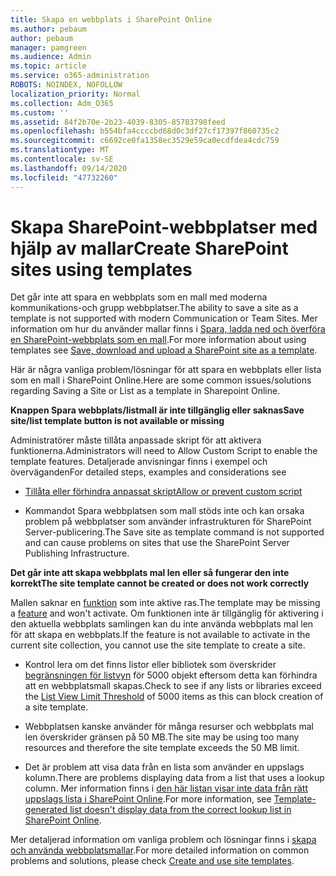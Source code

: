 ```yaml
---
title: Skapa en webbplats i SharePoint Online
ms.author: pebaum
author: pebaum
manager: pamgreen
ms.audience: Admin
ms.topic: article
ms.service: o365-administration
ROBOTS: NOINDEX, NOFOLLOW
localization_priority: Normal
ms.collection: Adm_O365
ms.custom: ''
ms.assetid: 84f2b70e-2b23-4039-8305-85783798feed
ms.openlocfilehash: b554bfa4ccccbd68d0c3df27cf17397f860735c2
ms.sourcegitcommit: c6692ce0fa1358ec3529e59ca0ecdfdea4cdc759
ms.translationtype: MT
ms.contentlocale: sv-SE
ms.lasthandoff: 09/14/2020
ms.locfileid: "47732260"
---
```

# <a name="create-sharepoint-sites-using-templates"></a><span data-ttu-id="7730b-102">Skapa SharePoint-webbplatser med hjälp av mallar</span><span class="sxs-lookup"><span data-stu-id="7730b-102">Create SharePoint sites using templates</span></span>

<span data-ttu-id="7730b-103">Det går inte att spara en webbplats som en mall med moderna kommunikations-och grupp webbplatser.</span><span class="sxs-lookup"><span data-stu-id="7730b-103">The ability to save a site as a template is not supported with modern Communication or Team Sites.</span></span> <span data-ttu-id="7730b-104">Mer information om hur du använder mallar finns i [Spara, ladda ned och överföra en SharePoint-webbplats som en mall](https://docs.microsoft.com/sharepoint/dev/general-development/save-download-and-upload-a-sharepoint-site-as-a-template).</span><span class="sxs-lookup"><span data-stu-id="7730b-104">For more information about using templates see [Save, download and upload a SharePoint site as a template](https://docs.microsoft.com/sharepoint/dev/general-development/save-download-and-upload-a-sharepoint-site-as-a-template).</span></span>

<span data-ttu-id="7730b-105">Här är några vanliga problem/lösningar för att spara en webbplats eller lista som en mall i SharePoint Online.</span><span class="sxs-lookup"><span data-stu-id="7730b-105">Here are some common issues/solutions regarding Saving a Site or List as a template in Sharepoint Online.</span></span> 

<span data-ttu-id="7730b-106">**Knappen Spara webbplats/listmall är inte tillgänglig eller saknas**</span><span class="sxs-lookup"><span data-stu-id="7730b-106">**Save site/list template button is not available or missing**</span></span>

<span data-ttu-id="7730b-107">Administratörer måste tillåta anpassade skript för att aktivera funktionerna.</span><span class="sxs-lookup"><span data-stu-id="7730b-107">Administrators will need to Allow Custom Script to enable the template features.</span></span> <span data-ttu-id="7730b-108">Detaljerade anvisningar finns i exempel och överväganden</span><span class="sxs-lookup"><span data-stu-id="7730b-108">For detailed steps, examples and considerations see</span></span> 

- [<span data-ttu-id="7730b-109">Tillåta eller förhindra anpassat skript</span><span class="sxs-lookup"><span data-stu-id="7730b-109">Allow or prevent custom script</span></span>](https://docs.microsoft.com/sharepoint/allow-or-prevent-custom-script)

- <span data-ttu-id="7730b-110">Kommandot Spara webbplatsen som mall stöds inte och kan orsaka problem på webbplatser som använder infrastrukturen för SharePoint Server-publicering.</span><span class="sxs-lookup"><span data-stu-id="7730b-110">The Save site as template command is not supported and can cause problems on sites that use the SharePoint Server Publishing Infrastructure.</span></span>

<span data-ttu-id="7730b-111">**Det går inte att skapa webbplats mal len eller så fungerar den inte korrekt**</span><span class="sxs-lookup"><span data-stu-id="7730b-111">**The site template cannot be created or does not work correctly**</span></span>

<span data-ttu-id="7730b-112">Mallen saknar en [funktion](https://social.technet.microsoft.com/wiki/contents/articles/14423.sharepoint-2013-existing-features-guid.aspx) som inte aktive ras.</span><span class="sxs-lookup"><span data-stu-id="7730b-112">The template may be missing a [feature](https://social.technet.microsoft.com/wiki/contents/articles/14423.sharepoint-2013-existing-features-guid.aspx) and won't activate.</span></span> <span data-ttu-id="7730b-113">Om funktionen inte är tillgänglig för aktivering i den aktuella webbplats samlingen kan du inte använda webbplats mal len för att skapa en webbplats.</span><span class="sxs-lookup"><span data-stu-id="7730b-113">If the feature is not available to activate in the current site collection, you cannot use the site template to create a site.</span></span>

- <span data-ttu-id="7730b-114">Kontrol lera om det finns listor eller bibliotek som överskrider [begränsningen för listvyn](https://support.office.com/article/Manage-large-lists-and-libraries-in-SharePoint-B8588DAE-9387-48C2-9248-C24122F07C59) för 5000 objekt eftersom detta kan förhindra att en webbplatsmall skapas.</span><span class="sxs-lookup"><span data-stu-id="7730b-114">Check to see if any lists or libraries exceed the [List View Limit Threshold](https://support.office.com/article/Manage-large-lists-and-libraries-in-SharePoint-B8588DAE-9387-48C2-9248-C24122F07C59) of 5000 items as this can block creation of a site template.</span></span>

- <span data-ttu-id="7730b-115">Webbplatsen kanske använder för många resurser och webbplats mal len överskrider gränsen på 50 MB.</span><span class="sxs-lookup"><span data-stu-id="7730b-115">The site may be using too many resources and therefore the site template exceeds the 50 MB limit.</span></span>


- <span data-ttu-id="7730b-116">Det är problem att visa data från en lista som använder en uppslags kolumn.</span><span class="sxs-lookup"><span data-stu-id="7730b-116">There are problems displaying data from a list that uses a lookup column.</span></span> <span data-ttu-id="7730b-117">Mer information finns i [den här listan visar inte data från rätt uppslags lista i SharePoint Online](https://docs.microsoft.com/sharepoint/support/lists-and-libraries/template-generated-list-incorrect-data).</span><span class="sxs-lookup"><span data-stu-id="7730b-117">For more information, see [Template-generated list doesn't display data from the correct lookup list in SharePoint Online](https://docs.microsoft.com/sharepoint/support/lists-and-libraries/template-generated-list-incorrect-data).</span></span>

<span data-ttu-id="7730b-118">Mer detaljerad information om vanliga problem och lösningar finns i [skapa och använda webbplatsmallar](https://support.office.com/article/Create-and-use-site-templates-60371B0F-00E0-4C49-A844-34759EBDD989).</span><span class="sxs-lookup"><span data-stu-id="7730b-118">For more detailed information on common problems and solutions, please check [Create and use site templates](https://support.office.com/article/Create-and-use-site-templates-60371B0F-00E0-4C49-A844-34759EBDD989).</span></span>




